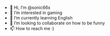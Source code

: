 - 👋 Hi, I’m @sonic66x
- 👀 I’m interested in gaming
- 🌱 I’m currently learning English
- 💞️ I’m looking to collaborate on how to be funny
- 📫 How to reach me :)

<!---
sonic66x/sonic66x is a ✨ special ✨ repository because its `README.md` (this file) appears on your GitHub profile.
You can click the Preview link to take a look at your changes.
--->
